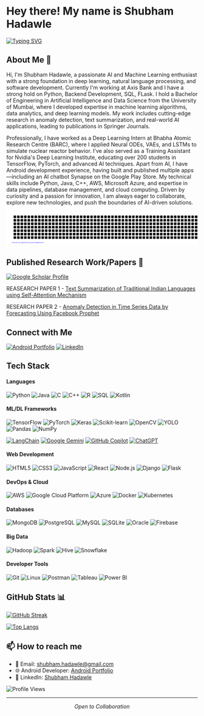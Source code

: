 # Hey there! My name is Shubham Hadawle
[![Typing SVG](https://readme-typing-svg.herokuapp.com?font=Fira+Code&pause=1000&color=CF0404&width=700&lines=AI-ML+Engineer+%2F+Software+Engineer+%2F+Data+Scientist)](https://git.io/typing-svg)

## About Me 🚀
Hi, I'm Shubham Hadawle, a passionate AI and Machine Learning enthusiast with a strong foundation in deep learning, natural language processing, and software development. Currently I'm working at Axis Bank and I have a strong hold on Python, Backend Development, SQL, FLask.
I hold a Bachelor of Engineering in Artificial Intelligence and Data Science from the University of Mumbai, where I developed expertise in machine learning algorithms, data analytics, and deep learning models. My work includes cutting-edge research in anomaly detection, text summarization, and real-world AI applications, leading to publications in Springer Journals.

Professionally, I have worked as a Deep Learning Intern at Bhabha Atomic Research Centre (BARC), where I applied Neural ODEs, VAEs, and LSTMs to simulate nuclear reactor behavior. I’ve also served as a Training Assistant for Nvidia's Deep Learning Institute, educating over 200 students in TensorFlow, PyTorch, and advanced AI techniques.
Apart from AI, I have Android development experience, having built and published multiple apps—including an AI chatbot Synapse on the Google Play Store. My technical skills include Python, Java, C++, AWS, Microsoft Azure, and expertise in data pipelines, database management, and cloud computing.
Driven by curiosity and a passion for innovation, I am always eager to collaborate, explore new technologies, and push the boundaries of AI-driven solutions.


[![gitartwork](gitartwork.svg)](https://github.com/jasineri/gitartwork)


## Published Research Work/Papers 🔬
[![Google Scholar Profile](https://img.shields.io/badge/Google_Scholar_Link-blue?style=for-the-badge&logoSize=auto)](https://scholar.google.co.in/citations?user=feZpwBcAAAAJ&hl=en&oi=ao)

REASEARCH PAPER 1 - [Text Summarization of Traditional Indian Languages using Self-Attention Mechanism](https://link.springer.com/chapter/10.1007/978-981-97-9112-5_29)

RESEARCH PAPER 2 - [Anomaly Detection in Time Series Data by Forecasting Using Facebook Prophet](https://link.springer.com/chapter/10.1007/978-3-031-35644-5_16)


## Connect with Me
[![Android Portfolio](https://img.shields.io/badge/Android%20Portfolio%20-%20Google%20Play%20Store?style=for-the-badge&link=https%3A%2F%2Fplay.google.com%2Fstore%2Fapps%2Fdev%3Fid%3D5140541035203910219%26pli%3D1)](https://play.google.com/store/apps/dev?id=5140541035203910219&pli=1)
[![LinkedIn](https://img.shields.io/badge/LinkedIn-0077B5?style=for-the-badge&logo=linkedin&logoColor=white)](https://www.linkedin.com/in/shubham-hadawle/)

## Tech Stack
#### Languages
![Python](https://img.shields.io/badge/Python-3776AB?logo=python&logoColor=ffdd54)
![Java](https://img.shields.io/badge/Java-ED8B00?logo=openjdk&logoColor=white)
![C](https://img.shields.io/badge/c-%2300599C.svg?logo=c&logoColor=white)
![C++](https://img.shields.io/badge/C++-00599C?logo=cplusplus&logoColor=white)
![R](https://img.shields.io/badge/R-276DC3?logo=r&logoColor=white)
![SQL](https://img.shields.io/badge/SQL-4479A1?logo=mysql&logoColor=white)
![Kotlin](https://img.shields.io/badge/Kotlin-0095D5?logo=kotlin&logoColor=white)

#### ML/DL Frameworks
![TensorFlow](https://img.shields.io/badge/TensorFlow-FF6F00?logo=tensorflow&logoColor=white)
![PyTorch](https://img.shields.io/badge/PyTorch-EE4C2C?logo=pytorch&logoColor=white)
![Keras](https://img.shields.io/badge/Keras-D00000?logo=keras&logoColor=white)
![Scikit-learn](https://img.shields.io/badge/Scikit_Learn-F7931E?logo=scikit-learn&logoColor=white)
![OpenCV](https://img.shields.io/badge/OpenCV-5C3EE8?logo=opencv&logoColor=white)
![YOLO](https://img.shields.io/badge/YOLO-00FFFF?logo=yolo&logoColor=black)
![Pandas](https://img.shields.io/badge/Pandas-150458?logo=pandas&logoColor=white)
![NumPy](https://img.shields.io/badge/NumPy-013243?logo=numpy&logoColor=white)

[![LangChain](https://img.shields.io/badge/LangChain-1c3c3c.svg?logo=langchain&logoColor=white)]()
[![Google Gemini](https://img.shields.io/badge/Google%20Gemini-886FBF?logo=googlegemini&logoColor=fff)](#)
[![GitHub Copilot](https://img.shields.io/badge/GitHub%20Copilot-000?logo=githubcopilot&logoColor=fff)](#)
[![ChatGPT](https://img.shields.io/badge/ChatGPT-74aa9c?logo=openai&logoColor=white)](#)

#### Web Development
![HTML5](https://img.shields.io/badge/html5-%23E34F26.svg?logo=html5&logoColor=white)
![CSS3](https://img.shields.io/badge/css3-%231572B6.svg?logo=css3&logoColor=white) 
![JavaScript](https://img.shields.io/badge/javascript-%23323330.svg?logo=javascript&logoColor=%23F7DF1E) 
![React](https://img.shields.io/badge/React-20232A?logo=react&logoColor=61DAFB)
![Node.js](https://img.shields.io/badge/Node.js-43853D?logo=node.js&logoColor=white)
![Django](https://img.shields.io/badge/Django-092E20?logo=django&logoColor=white)
![Flask](https://img.shields.io/badge/Flask-000000?logo=flask&logoColor=white)

#### DevOps & Cloud
![AWS](https://img.shields.io/badge/AWS-232F3E?logo=amazon-aws&logoColor=white)
![Google Cloud Platform](https://img.shields.io/badge/GCP-4285F4?logo=google-cloud&logoColor=white)
![Azure](https://img.shields.io/badge/Azure-0089D6?logo=microsoft-azure&logoColor=white)
![Docker](https://img.shields.io/badge/Docker-2496ED?logo=docker&logoColor=white)
![Kubernetes](https://img.shields.io/badge/Kubernetes-326CE5?logo=kubernetes&logoColor=white)

#### Databases
![MongoDB](https://img.shields.io/badge/MongoDB-4EA94B?logo=mongodb&logoColor=white)
![PostgreSQL](https://img.shields.io/badge/PostgreSQL-316192?logo=postgresql&logoColor=white)
![MySQL](https://img.shields.io/badge/MySQL-4479A1?logo=mysql&logoColor=white)
![SQLite](https://img.shields.io/badge/SQLite-07405E?logo=sqlite&logoColor=white)
![Oracle](https://img.shields.io/badge/Oracle-F80000?logo=oracle&logoColor=white)
![Firebase](https://img.shields.io/badge/Firebase-FFCA28?logo=firebase&logoColor=black)

#### Big Data
![Hadoop](https://img.shields.io/badge/Hadoop-66CCFF?logo=apache-hadoop&logoColor=black)
![Spark](https://img.shields.io/badge/Spark-E25A1C?logo=apache-spark&logoColor=white)
![Hive](https://img.shields.io/badge/Hive-FDEE21?logo=apache-hive&logoColor=black)
![Snowflake](https://img.shields.io/badge/Snowflake-29B5E8?logo=snowflake&logoColor=white)

#### Developer Tools
![Git](https://img.shields.io/badge/Git-F05032?logo=git&logoColor=white)
![Linux](https://img.shields.io/badge/Linux-FCC624?logo=linux&logoColor=black)
![Postman](https://img.shields.io/badge/Postman-FF6C37?logo=postman&logoColor=white)
![Tableau](https://img.shields.io/badge/Tableau-E97627?logo=tableau&logoColor=white)
![Power BI](https://img.shields.io/badge/Power_BI-F2C811?logo=power-bi&logoColor=black)


## GitHub Stats 📊
[![GitHub Streak](https://streak-stats.demolab.com/?user=shubham-hadawle&theme=dark)](https://git.io/streak-stats)
</br>

[![Top Langs](https://github-readme-stats.vercel.app/api/top-langs/?username=shubham-hadawle&layout=compact&theme=dark)](https://github.com/anuraghazra/github-readme-stats)
</br>

## 📫 How to reach me
- 📧 Email: shubham.hadawle@gmail.com
- 🌐 Android Developer: [Android Portfolio](https://play.google.com/store/apps/dev?id=5140541035203910219&pli=1)
- 💼 LinkedIn: [Shubham Hadawle](https://www.linkedin.com/in/shubham-hadawle/)

![Profile Views](https://komarev.com/ghpvc/?username=shubham-hadawle)

---
<p align="center">
  <i>Open to Collaboration</i>
</p>
